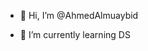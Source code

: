 - 👋 Hi, I’m @AhmedAlmuaybid

- 🌱 I’m currently learning DS


<!---
AhmedAlmuaybid/AhmedAlmuaybid is a ✨ special ✨ repository because its `README.md` (this file) appears on your GitHub profile.
You can click the Preview link to take a look at your changes.
- 💞️ I’m looking to collaborate on 
- 📫 How to reach me ...
- 👀 I’m interested in ...
--->
